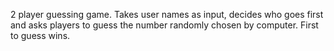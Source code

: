 2 player guessing game. Takes user names as input, decides who goes first and asks players to guess the number randomly chosen by computer. First to guess wins.
